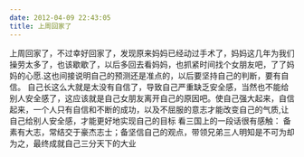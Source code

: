 ```yaml
---
date: 2012-04-09 22:43:05
title: 上周回家了
---
```



上周回家了，不过幸好回家了，发现原来妈妈已经动过手术了，妈妈这几年为我们操劳太多了，也该歇歇了，以后多回去看妈妈，也抓紧时间找个女朋友吧，了了妈妈的心愿.这也间接说明自己的预测还是准点的，以后要坚持自己的判断，要有自信。
自己长这么大就是太没有自信了，导致自己严重缺乏安全感，当然也不能给别人安全感了，这应该就是自己女朋友离开自己的原因吧。使自己强大起来，自信起来，一个人只有自信和不断的成功，以及不屈服的意志才能改变自己的气质,让自己给别人安全感，才能更好地实现自己的目标
   看三国上的一段话很有感触： 备素有大志，常结交于豪杰志士；备坚信自己的观点，带领兄弟三人明知是不可为却为之，最终成就自己三分天下的大业